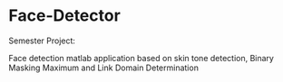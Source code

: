 # Face-Detector
Semester Project: 

Face detection matlab application based on skin tone detection, Binary Masking Maximum and Link Domain Determination

